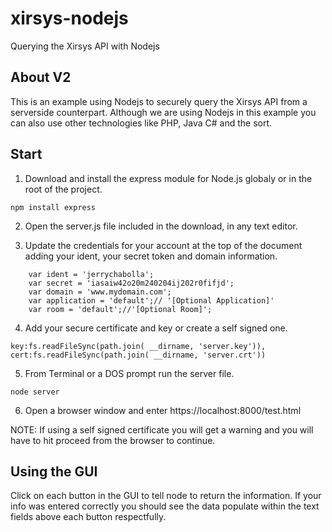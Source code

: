 # xirsys-nodejs
Querying the Xirsys API with Nodejs

## About V2

This is an example using Nodejs to securely query the Xirsys API from a serverside counterpart.  Although we are using Nodejs in this example you can also use other technologies like PHP, Java C# and the sort.


## Start

1.  Download and install the express module for Node.js globaly or in the root of the project.

```
npm install express
```

2.  Open the server.js file included in the download, in any text editor.

3.  Update the credentials for your account at the top of the document adding your ident, your secret token and domain information.
```
	var ident = 'jerrychabolla';
	var secret = 'iasaiw42o20m240204ij202r0fifjd';
	var domain = 'www.mydomain.com';
	var application = 'default';// '[Optional Application]'
	var room = 'default';//'[Optional Room]';
```

4.  Add your secure certificate and key or create a self signed one.
```
key:fs.readFileSync(path.join( __dirname, 'server.key')),
cert:fs.readFileSync(path.join( __dirname, 'server.crt'))
```

5.  From Terminal or a DOS prompt run the server file.
```
node server
```
6.  Open a browser window and enter https://localhost:8000/test.html 

NOTE:  If using a self signed certificate you will get a warning and you will have to hit proceed from the browser to continue. 

## Using the GUI

Click on each button in the GUI to tell node to return the information.  If your info was entered correctly you should see the data populate within the text fields above each button respectfully.


